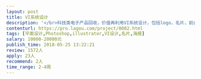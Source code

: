 ```yaml
---                
layout: post       
title: VI系统设计           
description: '</br>科技类电子产品回收，价值再利用VI系统设计，包括logo，名片，前台、宣传物料等。</br>'     
contenturl: https://pro.lagou.com/project/8082.html      
tags: [平面设计,Photoshop,illustrator,VI设计,名片,海报]            
salary: 10000-20000元          
publish_time: 2018-05-25 13:22:21         
review: 1572人                   
apply: 23人                   
recommend: 2人                   
time_range: 2-4周              
---                 
```

